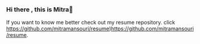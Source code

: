### Hi there , this is Mitra👋
If you want to know me better check out my resume repository. click https://github.com/mitramansouri/resume)https://github.com/mitramansouri/resume.
